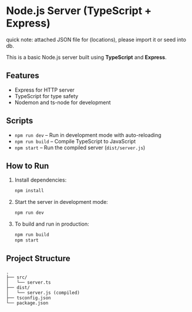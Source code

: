 # Node.js Server (TypeScript + Express)

quick note: attached JSON file for (locations), please import it or seed into db.

This is a basic Node.js server built using **TypeScript** and **Express**.

## Features

- Express for HTTP server
- TypeScript for type safety
- Nodemon and ts-node for development

## Scripts

- `npm run dev` – Run in development mode with auto-reloading
- `npm run build` – Compile TypeScript to JavaScript
- `npm start` – Run the compiled server (`dist/server.js`)

## How to Run

1. Install dependencies:
   ```bash
   npm install
   ```

2. Start the server in development mode:
   ```bash
   npm run dev
   ```

3. To build and run in production:
   ```bash
   npm run build
   npm start
   ```

## Project Structure

```
.
├── src/
│   └── server.ts
├── dist/
│   └── server.js (compiled)
├── tsconfig.json
└── package.json
```
